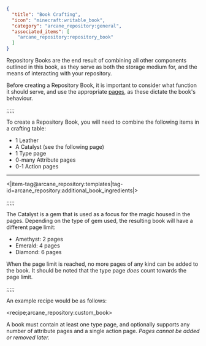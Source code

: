 ```json
{
  "title": "Book Crafting",
  "icon": "minecraft:writable_book",
  "category": "arcane_repository:general",
  "associated_items": [
    "arcane_repository:repository_book"
  ]
}
```

Repository Books are the end result of combining all other components outlined in this book,
as they serve as both the storage medium for, and the means of interacting with your repository.


Before creating a Repository Book, it is important to consider what function it should serve, 
and use the appropriate [pages](^arcane_repository:general/page_types),
as these dictate the book's behaviour.

;;;;;

To create a Repository Book, you will need to combine the following items in a crafting table:

- 1 Leather
- A Catalyst (see the following page)
- 1 Type page
- 0-many Attribute pages
- 0-1 Action pages


---

<|item-tag@arcane_repository:templates|tag-id=arcane_repository:additional_book_ingredients|>

;;;;;

The Catalyst is a gem that is used as a focus for the magic housed in the pages.
Depending on the type of gem used, the resulting book will have a different page limit:

- Amethyst: 2 pages
- Emerald: 4 pages
- Diamond: 6 pages

When the page limit is reached, no more pages of any kind can be added to the book.
It should be noted that the type page *does* count towards the page limit.

;;;;;

An example recipe would be as follows:

<recipe;arcane_repository:custom_book>

A book must contain at least one type page,
and optionally supports any number of attribute pages and a single action page.
*Pages cannot be added or removed later.*

